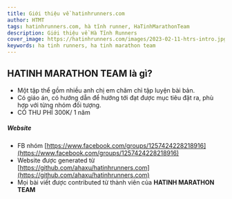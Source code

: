 ```yaml
---
title: Giới thiệu về hatinhrunners.com 
author: HTMT
tags: hatinhrunners.com, hà tĩnh runner, HaTinhMarathonTeam
description: Giới thiệu về Hà Tĩnh Runners
cover_image: https://hatinhrunners.com/images/2023-02-11-htrs-intro.jpg
keywords: ha tinh runners, ha tinh marathon team
---
```


## HATINH MARATHON TEAM là gì?
- Một tập thể gồm nhiều anh chị em chăm chỉ tập luyện bài bản.
- Có giáo án, có hướng dẫn để hướng tới đạt được mục tiêu đặt ra, phù hợp với từng nhóm đối tượng.
- CÓ THU PHÍ 300K/ 1 năm

##### Website
- FB nhóm [https://www.facebook.com/groups/1257424228218916](https://www.facebook.com/groups/1257424228218916)
- Website được generated từ [https://github.com/ahaxu/hatinhrunners.com](https://github.com/ahaxu/hatinhrunners.com)
- Mọi bài viết được contributed từ thành viên của **HATINH MARATHON TEAM**

